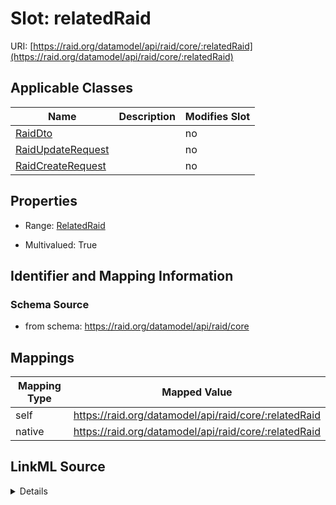 

# Slot: relatedRaid



URI: [https://raid.org/datamodel/api/raid/core/:relatedRaid](https://raid.org/datamodel/api/raid/core/:relatedRaid)



<!-- no inheritance hierarchy -->





## Applicable Classes

| Name | Description | Modifies Slot |
| --- | --- | --- |
| [RaidDto](RaidDto.md) |  |  no  |
| [RaidUpdateRequest](RaidUpdateRequest.md) |  |  no  |
| [RaidCreateRequest](RaidCreateRequest.md) |  |  no  |







## Properties

* Range: [RelatedRaid](RelatedRaid.md)

* Multivalued: True





## Identifier and Mapping Information







### Schema Source


* from schema: https://raid.org/datamodel/api/raid/core




## Mappings

| Mapping Type | Mapped Value |
| ---  | ---  |
| self | https://raid.org/datamodel/api/raid/core/:relatedRaid |
| native | https://raid.org/datamodel/api/raid/core/:relatedRaid |




## LinkML Source

<details>
```yaml
name: relatedRaid
from_schema: https://raid.org/datamodel/api/raid/core
rank: 1000
alias: relatedRaid
domain_of:
- RaidDto
range: RelatedRaid
multivalued: true
inlined: true
inlined_as_list: true

```
</details>
